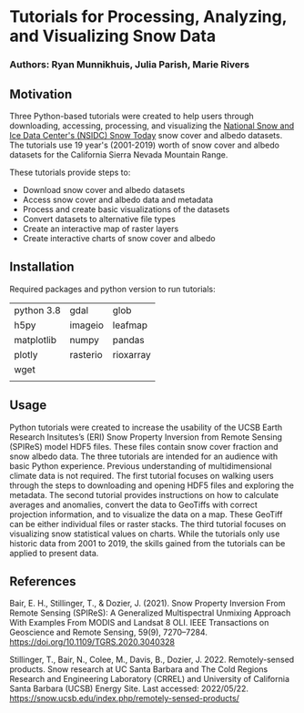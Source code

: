 # Tutorials for Processing, Analyzing, and Visualizing Snow Data

### Authors: Ryan Munnikhuis, Julia Parish, Marie Rivers

## Motivation

Three Python-based tutorials were created to help users through downloading, accessing, processing, and visualizing the [National Snow and Ice Data Center's (NSIDC) Snow Today](https://nsidc.org/reports/snow-today) snow cover and albedo datasets. The tutorials use 19 year's (2001-2019) worth of snow cover and albedo datasets for the California Sierra Nevada Mountain Range. 
 
These tutorials provide steps to:
- Download snow cover and albedo datasets 
- Access snow cover and albedo data and metadata
- Process and create basic visualizations of the datasets
- Convert datasets to alternative file types 
- Create an interactive map of raster layers 
- Create interactive charts of snow cover and albedo

## Installation

Required packages and python version to run tutorials:

|            |            |                |
| ---------- | -----------| ---------------|
| python 3.8 |  gdal      |  glob          | 
| h5py       |  imageio   |  leafmap       | 
| matplotlib |  numpy     |  pandas        | 
| plotly     |  rasterio  |  rioxarray     | 
| wget       |            |                |
|            |            |                |


## Usage

Python tutorials were created to increase the usability of the UCSB Earth Research Insitutes’s (ERI) Snow Property Inversion from Remote Sensing (SPIReS) model HDF5 files. These files contain snow cover fraction and snow albedo data. The three tutorials are intended for an audience with basic Python experience. Previous understanding of multidimensional climate data is not required. The first tutorial focuses on walking users through the steps to downloading and opening HDF5 files and exploring the metadata. The second tutorial provides instructions on how to calculate averages and anomalies, convert the data to GeoTiffs with correct projection information, and to visualize the data on a map. These GeoTiff can be either individual files or raster stacks. The third tutorial focuses on visualizing snow statistical values on charts. While the tutorials only use historic data from 2001 to 2019, the skills gained from the tutorials can be applied to present data.

## References

Bair, E. H., Stillinger, T., & Dozier, J. (2021). Snow Property Inversion From Remote Sensing (SPIReS): A Generalized Multispectral Unmixing Approach With Examples From MODIS and Landsat 8 OLI. IEEE Transactions on Geoscience and Remote Sensing, 59(9), 7270–7284. https://doi.org/10.1109/TGRS.2020.3040328

Stillinger, T., Bair, N., Colee, M., Davis, B., Dozier, J. 2022. Remotely-sensed products. Snow research at UC Santa Barbara and The Cold Regions Research and Engineering Laboratory (CRREL) and University of California Santa Barbara (UCSB) Energy Site. Last accessed: 2022/05/22. https://snow.ucsb.edu/index.php/remotely-sensed-products/


